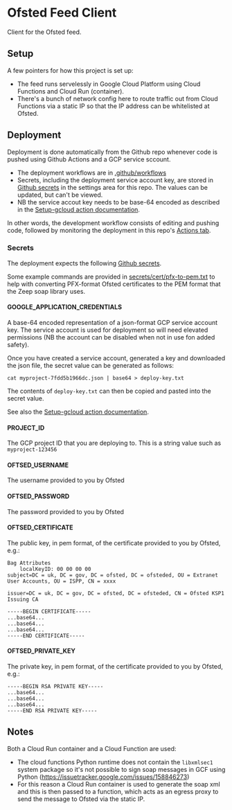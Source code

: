 # Ofsted Feed Client
Client for the Ofsted feed.

## Setup

A few pointers for how this project is set up:

 * The feed runs servelessly in Google Cloud Platform using Cloud Functions and Cloud Run (container).
 * There's a bunch of network config here to route traffic out from Cloud Functions via a static IP so that the IP address can be whitelisted at Ofsted.

## Deployment

Deployment is done automatically from the Github repo whenever code is pushed using Github Actions and a GCP service sccount.

 * The deployment workflows are in [.github/workflows](.github/workflows)
 * Secrets, including the deployment service account key, are stored in [Github secrets](https://github.com/wearefuturegov/ofsted-feed/settings/secrets) in the settings area for this repo. The values can be updated, but can't be viewed.
 * NB the service accout key needs to be base-64 encoded as described in the [Setup-gcloud action documentation](https://github.com/GoogleCloudPlatform/github-actions/blob/master/setup-gcloud/README.md#inputs).

 In other words, the development workflow consists of editing and pushing code, followed by monitoring the deployment in this repo's [Actions tab](https://github.com/wearefuturegov/ofsted-feed/actions).

### Secrets

The deployment expects the following [Github secrets](https://github.com/wearefuturegov/ofsted-feed/settings/secrets).

Some example commands are provided in [secrets/cert/pfx-to-pem.txt](secrets/cert/pfx-to-pem.txt) to help with converting PFX-format Ofsted certificates to the PEM format that the Zeep soap library uses.

#### GOOGLE_APPLICATION_CREDENTIALS

A base-64 encoded representation of a json-format GCP service account key. The service account is used for deployment so will need elevated permissions (NB the account can be disabled when not in use fon added safety).

Once you have created a service account, generated a key and downloaded the json file, the secret value can be generated as follows:

    cat myproject-7fdd5b1966dc.json | base64 > deploy-key.txt

The contents of `deploy-key.txt` can then be copied and pasted into the secret value.

See also the [Setup-gcloud action documentation](https://github.com/GoogleCloudPlatform/github-actions/blob/master/setup-gcloud/README.md#inputs).

#### PROJECT_ID

The GCP project ID that you are deploying to. This is a string value such as `myproject-123456`

#### OFTSED_USERNAME

The username provided to you by Ofsted

#### OFTSED_PASSWORD

The password provided to you by Ofsted

#### OFTSED_CERTIFICATE

The public key, in pem format, of the certificate provided to you by Ofsted, e.g.: 

    Bag Attributes
        localKeyID: 00 00 00 00 
    subject=DC = uk, DC = gov, DC = ofsted, DC = ofsteded, OU = Extranet User Accounts, OU = ISPP, CN = xxxx

    issuer=DC = uk, DC = gov, DC = ofsted, DC = ofsteded, CN = Ofsted KSP1 Issuing CA

    -----BEGIN CERTIFICATE-----
    ...base64...
    ...base64...
    ...base64...
    -----END CERTIFICATE-----

#### OFTSED_PRIVATE_KEY

The private key, in pem format, of the certificate provided to you by Ofsted, e.g.: 

    -----BEGIN RSA PRIVATE KEY-----
    ...base64...
    ...base64...
    ...base64...
    -----END RSA PRIVATE KEY-----

## Notes

Both a Cloud Run container and a Cloud Function are used:

 * The cloud functions Python runtime does not contain the `libxmlsec1` system package so it's not possible to sign soap messages in GCF using Python (https://issuetracker.google.com/issues/158846273)
 * For this reason a Cloud Run container is used to generate the soap xml and this is then passed to a function, which acts as an egress proxy to send the message to Ofsted via the static IP.
 